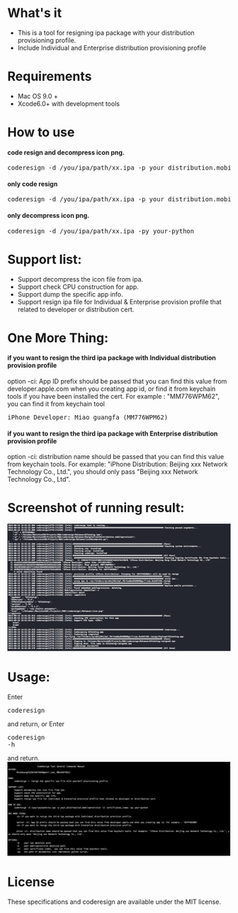 # What's it
* This is a tool for resigning ipa package with your distribution provisioning profile.
* Include Individual and Enterprise distribution provisioning profile

# Requirements
* Mac OS 9.0 +
* Xcode6.0+ with development tools

# How to use
#### code resign and decompress icon png.
<pre>coderesign -d /you/ipa/path/xx.ipa -p your_distribution.mobileprovision -ex your/extension/path -ci certificates_index -py your-python</pre>
#### only code resign
<pre>coderesign -d /you/ipa/path/xx.ipa -p your_distribution.mobileprovision -ex your/extension/path -ci certificates_index</pre>
#### only decompress icon png.
<pre>coderesign -d /you/ipa/path/xx.ipa -py your-python</pre>

# Support list:
* Support decompress the icon file from ipa.
* Support check CPU construction for app.
* Support dump the specific app info.
* Support resign ipa file for Individual & Enterprise provision profile that related to developer or distribution cert.

# One More Thing:
#### if you want to resign the third ipa package with Individual distribution provision profile
option -ci: App ID prefix should be passed that you can find this value from developer.apple.com when you creating app id, or find it from keychain tools if you have been installed the cert. 
For example : "MM776WPM62", you can find it from keychain tool
<pre>iPhone Developer: Miao guangfa (MM776WPM62)</pre>

#### if you want to resign the third ipa package with Enterprise  distribution provision profile
option -ci: distribution name should be passed that you can find this value from keychain tools.
For example: "iPhone Distribution: Beijing xxx Network Technology Co., Ltd.", you should only pass "Beijing xxx Network Technology Co., Ltd".

# Screenshot of running result:
![Image text](https://raw.githubusercontent.com/0x4d4746h/coderesign/master/result_screenshot.png)

# Usage:
Enter <pre>coderesign</pre> and return, or
Enter <pre>coderesign -h</pre>and return.
![Image text](https://raw.githubusercontent.com/0x4d4746h/coderesign/master/Usage.png)

# License
These specifications and coderesign are available under the MIT license.




